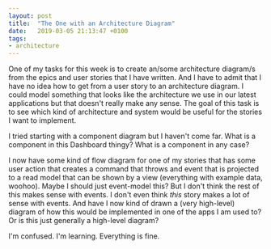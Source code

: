 ```yaml
---
layout: post
title:  "The One with an Architecture Diagram"
date:   2019-03-05 21:13:47 +0100
tags: 
- architecture
---
```


One of my tasks for this week is to create an/some architecture diagram/s from the epics and user stories that I have written. And I have to admit that I have no idea how to get from a user story to an architecture diagram. I could model something that looks like the architecture we use in our latest applications but that doesn't really make any sense. The goal of this task is to see which kind of architecture and system would be useful for the stories I want to implement.

I tried starting with a component diagram but I haven't come far. What is a component in this Dashboard thingy? What is a component in any case?

I now have some kind of flow diagram for one of my stories that has some user action that creates a command that throws and event that is projected to a read model that can be shown by a view (everything with example data, woohoo). Maybe I should just event-model this? But I don't think the rest of this makes sense with events. I don't even think *this* story makes a lot of sense with events. And have I now kind of drawn a (very high-level) diagram of how this would be implemented in one of the apps I am used to? Or is this just generally a high-level diagram?

I'm confused. I'm learning. Everything is fine.
